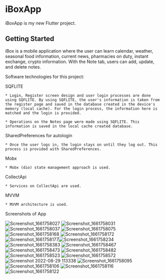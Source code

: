# iBoxApp

iBoxApp is my new Flutter project.

## Getting Started

iBox is a mobile application where the user can learn calendar, weather, seasonal food information, current news, pharmacies on duty, instant exchange, crypto information. With the Note tab, users can add, update, and delete notes.


Software technologies for this project:

SQFLITE

    * Login, Register screen design and user login processes are done using SQFLITE. By using SQFLITE, the user's information is taken from the register page and saved in the database created in the device's memory (local cache). For the login process, the information here is matched and the login is provided.
    
    * Operations on the Notes page were made using SQFLITE. This information is saved in the local cache created database.

SharedPreferences for autologin

    * Once the user logs in, the login stays on until they log out. This process is provided with SharedPreferences.
  
Mobx

    * Mobx (dio) state management approach is used.
    
    
CollectApi

    * Services on CollectApi are used.

MVVM

    * MVVM architecture is used.
    
 
 Screenshots of App

![Screenshot_1661758027](https://user-images.githubusercontent.com/46723964/187218886-c3be399e-058d-47c6-9f45-b0ec1212237c.png)
![Screenshot_1661758031](https://user-images.githubusercontent.com/46723964/187218888-ceed80e3-e292-46a2-baf4-c9e195c8c86c.png)
![Screenshot_1661758037](https://user-images.githubusercontent.com/46723964/187218892-f8a946ad-861c-4b8f-a988-a24f65effca8.png)
![Screenshot_1661758075](https://user-images.githubusercontent.com/46723964/187218898-b8df4135-4958-4e8f-9a98-a8397c3983fd.png)
![Screenshot_1661758168](https://user-images.githubusercontent.com/46723964/187218861-3c922fb9-12c7-49cb-8d4c-98acfd3963b1.png)
![Screenshot_1661758172](https://user-images.githubusercontent.com/46723964/187218862-837516b9-f2e5-4553-963f-4b9f7bf4f4df.png)![Screenshot_1661758177](https://user-images.githubusercontent.com/46723964/187218865-99582cda-e479-473e-9d35-7e1e04a93c37.png)![Screenshot_1661758234](https://user-images.githubusercontent.com/46723964/187218866-439a68a1-507f-4b9c-b542-4355b8e152c2.png)
![Screenshot_1661758383](https://user-images.githubusercontent.com/46723964/187218869-70ab9dcd-388b-4f3a-8b72-d6271d674adf.png)
![Screenshot_1661758467](https://user-images.githubusercontent.com/46723964/187218871-9518c547-8a5e-4593-8248-2ee93d0cf61a.png)
![Screenshot_1661758473](https://user-images.githubusercontent.com/46723964/187218872-4eae68c6-2066-46b4-af05-89dd72a90036.png)
![Screenshot_1661758482](https://user-images.githubusercontent.com/46723964/187218873-4bfd9a77-1cff-43ec-bcfe-d31ce85a49c1.png)
![Screenshot_1661758523](https://user-images.githubusercontent.com/46723964/187218878-65d0d601-5d9c-46b4-ace8-7fca7b1c7cff.png)
![Screenshot_1661758572](https://user-images.githubusercontent.com/46723964/187218882-627cdf45-b937-4282-9249-8426d1f69c0e.png)
![Screenshot 2022-08-29 113338](https://user-images.githubusercontent.com/46723964/187218883-2371bdd2-4466-4e8b-ad1f-736f0392260a.png)
![Screenshot_1661758095](https://user-images.githubusercontent.com/46723964/187218844-9dd25034-47f4-493c-be6e-7878bf0723d9.png)
![Screenshot_1661758106](https://user-images.githubusercontent.com/46723964/187218849-bbd61dd7-98fa-4d1b-a820-228633a8e0af.png)
![Screenshot_1661758116](https://user-images.githubusercontent.com/46723964/187218853-38305c61-af8e-4ef6-8678-e69e132bdaa6.png)
![Screenshot_1661758122](https://user-images.githubusercontent.com/46723964/187218857-4ea47c11-c70a-433d-974c-b7f1874f9760.png)






